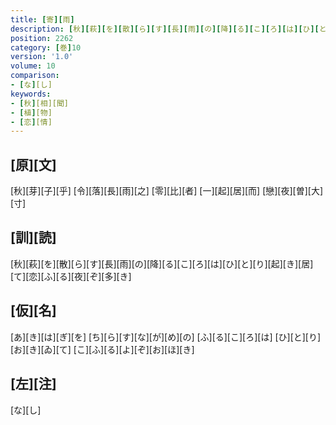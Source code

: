 ```yaml
---
title: [寄][雨]
description: [秋][萩][を][散][ら][す][長][雨][の][降][る][こ][ろ][は][ひ][と][り][起][き][居][て][恋][ふ][る][夜][ぞ][多][き]
position: 2262
category: [巻]10
version: '1.0'
volume: 10
comparison:
- [な][し]
keywords:
- [秋][相][聞]
- [植][物]
- [恋][情]
---
```


## [原][文]

[秋][芽][子][乎] [令][落][長][雨][之] [零][比][者] [一][起][居][而] [戀][夜][曽][大][寸]

## [訓][読]

[秋][萩][を][散][ら][す][長][雨][の][降][る][こ][ろ][は][ひ][と][り][起][き][居][て][恋][ふ][る][夜][ぞ][多][き]

## [仮][名]

[あ][き][は][ぎ][を] [ち][ら][す][な][が][め][の] [ふ][る][こ][ろ][は] [ひ][と][り][お][き][ゐ][て] [こ][ふ][る][よ][ぞ][お][ほ][き]

## [左][注]

[な][し]
